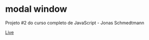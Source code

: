 # modal window

Projeto #2 do curso completo de JavaScript - Jonas Schmedtmann

[Live](https://luciana-santos.github.io/modal-window/)
